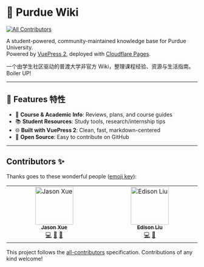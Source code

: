 # 📘 Purdue Wiki
<!-- ALL-CONTRIBUTORS-BADGE:START - Do not remove or modify this section -->
[![All Contributors](https://img.shields.io/badge/all_contributors-2-orange.svg?style=flat-square)](#contributors-)
<!-- ALL-CONTRIBUTORS-BADGE:END -->

A student-powered, community-maintained knowledge base for Purdue University.  
Powered by [VuePress 2](https://vuejs.press/), deployed with [Cloudflare Pages](https://pages.cloudflare.com/).

一个由学生社区驱动的普渡大学非官方 Wiki，整理课程经验、资源与生活指南。Boiler UP!

---

## 🚀 Features 特性

- 🧠 **Course & Academic Info**: Reviews, plans, and course guides  
- 📚 **Student Resources**: Study tools, research/internship tips  
- 🌐 **Built with VuePress 2**: Clean, fast, markdown-centered  
- 🤝 **Open Source**: Easy to contribute on GitHub

---

## Contributors ✨

Thanks goes to these wonderful people ([emoji key](https://allcontributors.org/docs/en/emoji-key)):

<!-- ALL-CONTRIBUTORS-LIST:START - Do not remove or modify this section -->
<!-- prettier-ignore-start -->
<!-- markdownlint-disable -->
<table>
  <tbody>
    <tr>
      <td align="center" valign="top" width="14.28%"><a href="https://github.com/edjasonchn"><img src="https://avatars.githubusercontent.com/u/54066603?v=4?s=100" width="100px;" alt="Jason Xue"/><br /><sub><b>Jason Xue</b></sub></a><br /><a href="https://github.com/edjasonchn/Purdue-wiki/commits?author=edjasonchn" title="Code">💻</a> <a href="https://github.com/edjasonchn/Purdue-wiki/commits?author=edjasonchn" title="Documentation">📖</a> <a href="#ideas-edjasonchn" title="Ideas, Planning, & Feedback">🤔</a></td>
      <td align="center" valign="top" width="14.28%"><a href="https://github.com/Wd1Liu"><img src="https://avatars.githubusercontent.com/u/116657782?v=4?s=100" width="100px;" alt="Edison Liu"/><br /><sub><b>Edison Liu</b></sub></a><br /><a href="https://github.com/edjasonchn/Purdue-wiki/commits?author=Wd1Liu" title="Code">💻</a> <a href="https://github.com/edjasonchn/Purdue-wiki/commits?author=Wd1Liu" title="Documentation">📖</a></td>
    </tr>
  </tbody>
</table>

<!-- markdownlint-restore -->
<!-- prettier-ignore-end -->

<!-- ALL-CONTRIBUTORS-LIST:END -->

This project follows the [all-contributors](https://github.com/all-contributors/all-contributors) specification. Contributions of any kind welcome!